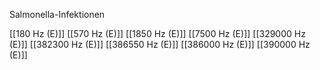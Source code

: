 Salmonella-Infektionen

[[180 Hz (E)]]
[[570 Hz (E)]]
[[1850 Hz (E)]]
[[7500 Hz (E)]]
[[329000 Hz (E)]]
[[382300 Hz (E)]]
[[386550 Hz (E)]]
[[386000 Hz (E)]]
[[390000 Hz (E)]]